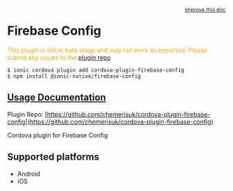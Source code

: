 <a style="float:right;font-size:12px;" href="http://github.com/ionic-team/ionic-native/edit/master/src/@ionic-native/plugins/firebase-config/index.ts#L1">
  Improve this doc
</a>

# Firebase Config
  <p style="color:orange">
    This plugin is still in beta stage and may not work as expected. Please
    submit any issues to the <a target="_blank"
    href="/issues">plugin repo</a>.
  </p>


```
$ ionic cordova plugin add cordova-plugin-firebase-config
$ npm install @ionic-native/firebase-config
```

## [Usage Documentation](https://ionicframework.com/docs/native/firebase-config/)

Plugin Repo: [https://github.com/chemerisuk/cordova-plugin-firebase-config](https://github.com/chemerisuk/cordova-plugin-firebase-config)

Cordova plugin for Firebase Config

## Supported platforms
- Android
- iOS



